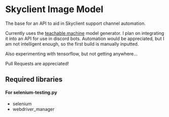 # Skyclient Image Model

The base for an API to aid in Skyclient support channel automation.

Currently uses the [teachable machine](https://teachablemachine.withgoogle.com/train/image) model generator. I plan on integrating it into an API for use in discord bots. Automation would be appreciated, but I am not intelligent enough, so the first build is manually inputted.

Also experimenting with tensorflow, but not getting anywhere...

Pull Requests are appreciated!

## Required libraries

#### For **__selenium-testing.py__**
- selenium
- webdriver_manager
